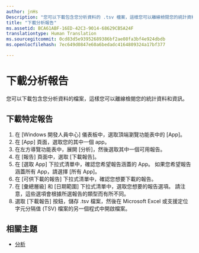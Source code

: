 ```yaml
---
author: jnHs
Description: "您可以下載包含您分析資料的 .tsv 檔案，這樣您可以離線檢閱您的統計資料和資訊。"
title: "下載分析報告"
ms.assetid: BCA61ABF-16ED-42C3-9014-68629CB5A24F
translationtype: Human Translation
ms.sourcegitcommit: 0cd83d5e93952689386bf2ae08fa3bf4e924dbdb
ms.openlocfilehash: 7ec649d0847e60a6bedadc4164809324a17bf377

---
```


# 下載分析報告


您可以下載包含您分析資料的檔案，這樣您可以離線檢閱您的統計資料和資訊。

## 下載特定報告

1.  在 [Windows 開發人員中心] 儀表板中，選取頂端瀏覽功能表中的 [App]。
2.  在 [App] 頁面，選取您的其中一個 app。
3.  在左方導覽功能表中，展開 [分析]，然後選取其中一個可用報告。
4.  在 [報告] 頁面中，選取 [下載報告]。
5.  在 [選取 App] 下拉式清單中，確認您希望報告涵蓋的 App。 如果您希望報告涵蓋所有 App，請選擇 [所有 App]。
6.  在 [可供下載的報告] 下拉式清單中，確認您想要下載的報告。
7.  在 [彙總層級] 和 [日期範圍] 下拉式清單中，選取您想要的報告選項。 請注意，這些選項會根據所選報告的類型而有所不同。
8.  選取 [下載報告] 按鈕，儲存 .tsv 檔案，然後在 Microsoft Excel 或支援定位字元分隔值 (TSV) 檔案的另一個程式中開啟檔案。

## 相關主題
- [分析](analytics.md)



<!--HONumber=Nov16_HO1-->


